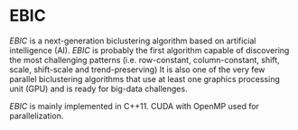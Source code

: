 # EBIC

*EBIC* is a next-generation biclustering algorithm based on artificial intelligence (AI).
*EBIC* is probably the first algorithm capable of discovering the most challenging patterns (i.e. row-constant, column-constant, shift, scale, shift-scale and trend-preserving)
It is also one of the very few parallel biclustering algorithms that use at least one graphics processing unit (GPU) and is ready for big-data challenges.

*EBIC* is mainly implemented in C++11. CUDA with OpenMP used for parallelization.
